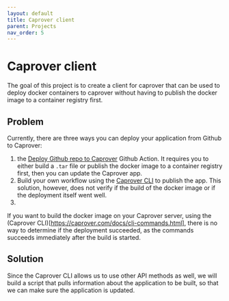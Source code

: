 ```yaml
---
layout: default
title: Caprover client
parent: Projects
nav_order: 5
---
```

# Caprover client
The goal of this project is to create a client for caprover that can be used to deploy docker containers to caprover without having to publish the docker image to a container registry first.

## Problem
Currently, there are three ways you can deploy your application from Github to Caprover:
1. the [Deploy Github repo to Caprover](https://github.com/marketplace/actions/deploy-github-repo-to-caprover) Github Action.
It requires you to either build a `.tar` file or publish the docker image to a container registry first, then you can update the Caprover app.  
2. Build your own workflow using the [Caprover CLI](https://caprover.com/docs/cli-commands.html) to publish the app. This solution, however, does not verify if the build of the docker image or if the deployment itself went well.
3. 

If you want to build the docker image on your Caprover server, using the (Caprover CLI)[https://caprover.com/docs/cli-commands.html], there is no way to determine if the deployment succeeded, as the commands succeeds immediately after the build is started.

## Solution
Since the Caprover CLI allows us to use other API methods as well, we will build a script that pulls information about the application to be built, so that we can make sure the application is updated.



